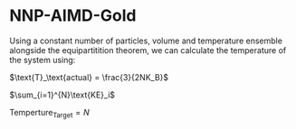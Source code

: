 # NNP-AIMD-Gold

Using a constant number of particles, volume and temperature ensemble alongside the equipartitition theorem, we can calculate the temperature of the system using:

$\text{T}_\text{actual}  = \frac{3}{2NK_B}$

$\sum_{i=1}^{N}\text{KE}_i$

$\text{Temperture}_\text{Target} = N$
